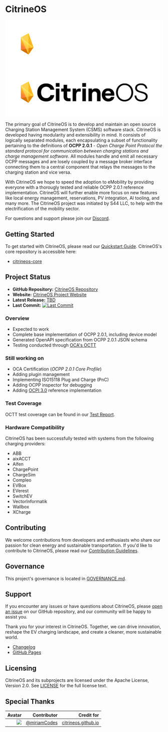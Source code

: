 # CitrineOS

![CitrineOS Logo](assets/logo_white.png#gh-dark-mode-only)
![CitrineOS Logo](assets/logo_black.png#gh-light-mode-only)

The primary goal of CitrineOS is to develop and maintain an open source Charging Station Management System (CSMS) software stack. CitrineOS is developed having modularity and extensibility in mind. It consists of logically separated modules, each encapsulating a subset of functionality pertaining to the definitions of **OCPP 2.0.1** - *Open Charge Point Protocol the standard protocol for communication between charging stations and charge management software*. All modules handle and emit all necessary OCPP messages and are losely coupled by a message broker interface connecting them to a central component that relays the messages to the charging station and vice versa.

With CitrineOS we hope to speed the adoption to eMobility by providing everyone with a thorougly tested and reliable OCPP 2.0.1 reference implementation. CitrineOS will further enable more focus on new features like local energy management, reservations, PV integration, AI tooling, and many more. The CitrineOS project was initiated by S44 LLC, to help with the electrification of the mobility sector.

For questions and support please join our [Discord](https://discord.gg/FhkRJknV3N).

## Getting Started

To get started with CitrineOS, please read our [Quickstart Guide](https://citrineos.github.io/quickstart.html). CitrineOS's core repository is accessible here:

- [citrineos-core](https://github.com/citrineos/citrineos-core)

## Project Status

- **GitHub Repository:** [CitrineOS Repository](https://github.com/citrineos/citrineos)
- **Website:** [CitrineOS Project Website](https://citrineos.github.io)
- **Latest Release:** [TBD](https://github.com/citrineos/citrineos/releases)
- **Last Commit:** [![Last Commit](https://img.shields.io/github/last-commit/citrineos/citrineos-core)](https://github.com/citrineos/citrineos-core/commits/main)

### Overview

- Expected to work
- Complete base implementation of OCPP 2.0.1, including device model
- Generated OpenAPI specification from OCPP 2.0.1 JSON schema
- Testing conducted through [OCA's OCTT](https://www.openchargealliance.org/protocols/test-tool-ocpp-201/)

### Still working on

- OCA Certification (*OCPP 2.0.1 Core Profile*)
- Adding plugin management
- Implementing ISO15118 Plug and Charge (PnC)
- Adding OCPP inspector for debugging
- Adding [OCPI 3.0](https://evroaming.org/) reference implementation

### Test Coverage

OCTT test coverage can be found in our [Test Report](TESTS.md).

### Hardware Compatibility
CitrineOS has been successfully tested with systems from the following charging providers:

- ABB
- aixACCT
- Alfen
- ChargePoint
- ChargeSim
- Compleo
- EVBox
- EVerest
- SwitchEV
- VectorInformatik
- Wallbox
- XCharge


## Contributing

We welcome contributions from developers and enthusiasts who share our passion for clean energy and sustainable transportation. If you'd like to contribute to CitrineOS, please read our [Contribution Guidelines].

## Governance

This project's governance is located in [GOVERNANCE.md](GOVERNANCE.md).

## Support

If you encounter any issues or have questions about CitrineOS, please [open an issue](https://github.com/citrineos/citrineos/issues) on our GitHub repository, and our community will be happy to assist you.

Thank you for your interest in CitrineOS. Together, we can drive innovation, reshape the EV charging landscape, and create a cleaner, more sustainable world.

- [Changelog]
- [GitHub Pages](https://citrineos.github.io/)

## Licensing

CitrineOS and its subprojects are licensed under the Apache License, Version 2.0. See [LICENSE](LICENSE) for the full license text.

## Special Thanks

| Avatar    | Contributor | Credit for |
|----------:|------------:|------------:|
| ![](https://avatars.githubusercontent.com/u/118277948?s=64&v=4) | [@miriamCodes](https://github.com/miriamCodes) | [citrineos.github.io](citrineos.github.io) |

[Changelog]: CHANGELOG.md
[Contribution Guidelines]: CONTRIBUTING.md
